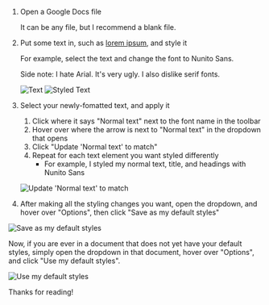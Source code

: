 1. Open a Google Docs file

   It can be any file, but I recommend a blank file.

2. Put some text in, such as [lorem ipsum](https://loremipsum.io/), and style it

   For example, select the text and change the font to Nunito Sans.

   Side note: I hate Arial. It's very ugly. I also dislike serif fonts.

   ![Text](https://i.ibb.co/VJ6F41c/Text.png)
   ![Styled Text](https://i.ibb.co/DDM9rrP/Styled-Text.png)

3. Select your newly-fomatted text, and apply it

   1. Click where it says "Normal text" next to the font name in the toolbar
   2. Hover over where the arrow is next to "Normal text" in the dropdown that opens
   3. Click "Update 'Normal text' to match"
   4. Repeat for each text element you want styled differently
        - For example, I styled my normal text, title, and headings with Nunito Sans

    ![Update 'Normal text' to match](https://i.ibb.co/ZWWynbK/Update-Normal-Text-To-Match.png)

4. After making all the styling changes you want, open the dropdown, and hover over "Options", then click "Save as my default styles"

![Save as my default styles](https://i.ibb.co/4FNw8x8/Save-As-My-Default-Styles.png)

Now, if you are ever in a document that does not yet have your default styles, simply open the dropdown in that document, hover over "Options", and click "Use my default styles".

![Use my default styles](https://i.ibb.co/dtzVcM5/Use-My-Default-Styles.png)

Thanks for reading!